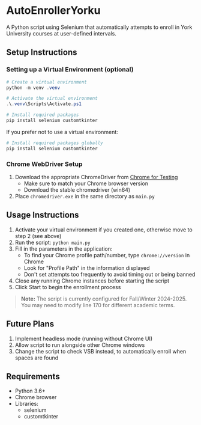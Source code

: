 # AutoEnrollerYorku

A Python script using Selenium that automatically attempts to enroll in York University courses at user-defined intervals.

## Setup Instructions

### Setting up a Virtual Environment (optional)

```powershell
# Create a virtual environment
python -m venv .venv

# Activate the virtual environment
.\.venv\Scripts\Activate.ps1

# Install required packages
pip install selenium customtkinter
```

If you prefer not to use a virtual environment:

```powershell
# Install required packages globally
pip install selenium customtkinter
```

### Chrome WebDriver Setup

1. Download the appropriate ChromeDriver from [Chrome for Testing](https://googlechromelabs.github.io/chrome-for-testing/#stable)
   - Make sure to match your Chrome browser version
   - Download the stable chromedriver (win64)
2. Place `chromedriver.exe` in the same directory as `main.py`

## Usage Instructions

1. Activate your virtual environment if you created one, otherwise move to step 2 (see above)
2. Run the script: `python main.py`
3. Fill in the parameters in the application:
   - To find your Chrome profile path/number, type `chrome://version` in Chrome
   - Look for "Profile Path" in the information displayed
   - Don't set attempts too frequently to avoid timing out or being banned
4. Close any running Chrome instances before starting the script
5. Click Start to begin the enrollment process

> **Note:** The script is currently configured for Fall/Winter 2024-2025. You may need to modify line 170 for different academic terms.


## Future Plans

1. Implement headless mode (running without Chrome UI)
2. Allow script to run alongside other Chrome windows
3. Change the script to check VSB instead, to automatically enroll when spaces are found

## Requirements

- Python 3.6+
- Chrome browser
- Libraries:
  - selenium
  - customtkinter
